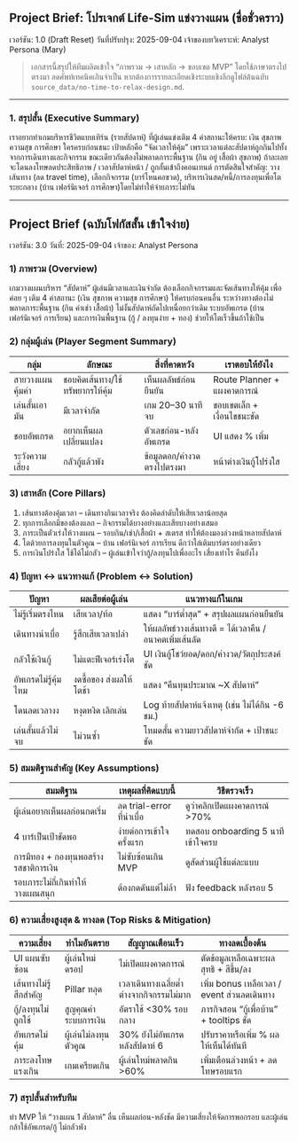 ## Project Brief: โปรเจกต์ Life-Sim แข่งวางแผน (ชื่อชั่วคราว)

เวอร์ชัน: 1.0 (Draft Reset)
วันที่ปรับปรุง: 2025-09-04
เจ้าของบทวิเคราะห์: Analyst Persona (Mary)

> เอกสารนี้สรุปให้ทีมผลิตเข้าใจ “ภาพรวม → เสาหลัก → ขอบเขต MVP” โดยใช้ภาษาตรงไปตรงมา ลดศัพท์เทคนิคเกินจำเป็น หากต้องการรายละเอียดเชิงระบบเชิงลึกดูไฟล์ต้นฉบับ `source_data/no-time-to-relax-design.md`.

---
### 1. สรุปสั้น (Executive Summary)
เราอยากทำเกมบริหารชีวิตแบบเทิร์น (รายสัปดาห์) ที่ผู้เล่นแข่งเติม 4 ค่าสถานะให้ครบ: เงิน สุขภาพ ความสุข การศึกษา ใครครบก่อนชนะ เป้าหลักคือ “จัดเวลาให้คุ้ม” เพราะเวลาแต่ละสัปดาห์ถูกกินไปทั้งจากการเดินทางและกิจกรรม ขณะเดียวกันต้องไม่พลาดภาระพื้นฐาน (กิน อยู่ เสื้อผ้า สุขภาพ) ถ้าละเลยจะโดนลงโทษลดประสิทธิภาพ / เวลาสัปดาห์หน้า / ถูกกั้นเข้าถึงคอนเทนต์ การตัดสินใจสำคัญ: วางเส้นทาง (ลด travel time), เลือกกิจกรรม (บาร์ไหนคอขวด), บริหารเงินสด/หนี้/การลงทุนเพื่อโตระยะกลาง (บ้าน เฟอร์นิเจอร์ การศึกษา)โดยไม่ทำให้จ่ายภาระไม่ทัน

---
## Project Brief (ฉบับโฟกัสสั้น เข้าใจง่าย)

เวอร์ชัน: 3.0
วันที่: 2025-09-04
เจ้าของ: Analyst Persona

### 1) ภาพรวม (Overview)
เกมวางแผนบริหาร “สัปดาห์” ผู้เล่นมีเวลาและเงินจำกัด ต้องเลือกกิจกรรมและจัดเส้นทางให้คุ้ม เพื่อค่อย ๆ เติม 4 ค่าสถานะ (เงิน สุขภาพ ความสุข การศึกษา) ให้ครบก่อนคนอื่น ระหว่างทางต้องไม่พลาดภาระพื้นฐาน (กิน ค่าเช่า เสื้อผ้า) ไม่งั้นสัปดาห์ถัดไปเหนื่อยกว่าเดิม ระบบอัพเกรด (บ้าน เฟอร์นิเจอร์ การเรียน) และการเงินพื้นฐาน (กู้ / ลงทุนง่าย + ทอง) ช่วยให้โตเร็วขึ้นถ้าใช้เป็น

### 2) กลุ่มผู้เล่น (Player Segment Summary)
| กลุ่ม | ลักษณะ | สิ่งที่คาดหวัง | เราตอบให้ยังไง |
|-------|--------|----------------|------------------|
| สายวางแผนคุ้มค่า | ชอบคิดเส้นทาง/ใช้ทรัพยากรให้คุ้ม | เห็นผลลัพธ์ก่อนยืนยัน | Route Planner + แผงคาดการณ์ |
| เล่นสั้นเอามัน | มีเวลาจำกัด | เกม 20–30 นาทีจบ | ขอบเขตเล็ก + เงื่อนไขชนะชัด |
| ชอบอัพเกรด | อยากเห็นผลเปลี่ยนแปลง | ตัวเลขก่อน-หลังอัพเกรด | UI แสดง % เพิ่ม | 
| ระวังความเสี่ยง | กลัวกู้แล้วพัง | ข้อมูลดอก/ค่างวดตรงไปตรงมา | หน้าต่างเงินกู้โปร่งใส |

### 3) เสาหลัก (Core Pillars)
1. เส้นทางต้องคุ้มเวลา – เดินทางกินเวลาจริง ต้องคิดลำดับให้เสียเวลาน้อยสุด
2. ทุกการเลือกมีของต้องแลก – กิจกรรมได้บางอย่างและเสียบางอย่างเสมอ
3. ภาระเป็นตัวเร่งให้วางแผน – รอบกิน/เช่า/เสื้อผ้า + สเตรส ทำให้ต้องมองล่วงหน้าหลายสัปดาห์
4. โตด้วยการลงทุนในตัวคูณ – บ้าน เฟอร์นิเจอร์ การเรียน ดีกว่าไล่เติมบาร์ตรงอย่างเดียว
5. การเงินโปร่งใส ใช้ได้ไม่กลัว – ผู้เล่นเข้าใจว่ากู้/ลงทุนไปเพื่ออะไร เสี่ยงเท่าไร คืนยังไง

### 4) ปัญหา ↔ แนวทางแก้ (Problem ↔ Solution)
| ปัญหา | ผลเสียต่อผู้เล่น | แนวทางแก้ในเกม |
|-------|------------------|------------------|
| ไม่รู้เริ่มตรงไหน | เสียเวลา/ท้อ | แสดง “บาร์ต่ำสุด” + สรุปผลแผนก่อนยืนยัน |
| เดินทางน่าเบื่อ | รู้สึกเสียเวลาเปล่า | ให้ผลลัพธ์วางเส้นทางดี = ได้เวลาคืน / อนาคตเพิ่มเส้นลัด |
| กลัวใช้เงินกู้ | ไม่แตะฟีเจอร์เร่งโต | UI เงินกู้โชว์ยอด/ดอก/ค่างวด/วัตถุประสงค์ชัด |
| อัพเกรดไม่รู้คุ้มไหม | งดซื้อของ ส่งผลให้โตช้า | แสดง “คืนทุนประมาณ ~X สัปดาห์” |
| โดนลดเวลางง | หงุดหงิด เลิกเล่น | Log ท้ายสัปดาห์แจ้งเหตุ (เช่น ไม่ได้กิน -6 ชม.) |
| เล่นสั้นแล้วไม่จบ | ไม่วนซ้ำ | โหมดสั้น ความยาวสัปดาห์จำกัด + เป้าชนะชัด |

### 5) สมมติฐานสำคัญ (Key Assumptions)
| สมมติฐาน | เหตุผลที่คิดแบบนี้ | วิธีตรวจเร็ว |
|-----------|---------------------|---------------|
| ผู้เล่นอยากเห็นผลก่อนกดเริ่ม | ลด trial-error ที่น่าเบื่อ | ดูว่าคลิกเปิดแผงคาดการณ์ >70% |
| 4 บาร์เป็นเป้าชัดพอ | ง่ายต่อการเข้าใจครั้งแรก | ทดสอบ onboarding 5 นาทีเข้าใจครบ |
| การมีทอง + กองทุนพอสร้างรสชาติการเงิน | ไม่ซับซ้อนเกิน MVP | ดูสัดส่วนผู้ใช้แต่ละแบบ |
| รอบภาระไม่ถี่เกินทำให้วางแผนสนุก | ต้องกดดันแต่ไม่ล้า | ฟัง feedback หลังรอบ 5 |

### 6) ความเสี่ยงสูงสุด & ทางลด (Top Risks & Mitigation)
| ความเสี่ยง | ทำไมอันตราย | สัญญาณเตือนเร็ว | ทางลดเบื้องต้น |
|-----------|--------------|------------------|------------------|
| UI แผนซับซ้อน | ผู้เล่นใหม่ดรอป | ไม่เปิดแผงคาดการณ์ | ตัดข้อมูลเหลือเฉพาะผลสุทธิ + สีขึ้น/ลง |
| เส้นทางไม่รู้สึกสำคัญ | Pillar หลุด | เวลาเดินทางเฉลี่ยต่ำต่างจากกิจกรรมไม่มาก | เพิ่ม bonus เหลือเวลา / event ส่วนลดเดินทาง |
| กู้/ลงทุนไม่ถูกใช้ | สูญคุณค่าระบบการเงิน | อัตราใช้ <30% รอบกลาง | ภารกิจสอน “กู้เพื่อบ้าน” + tooltips ชัด |
| อัพเกรดไม่คุ้ม | ผู้เล่นไม่ลงทุนตัวคูณ | 30% ยังไม่อัพเกรดหลังสัปดาห์ 6 | ปรับราคาหรือเพิ่ม % ผลให้เห็นได้ทันที |
| ภาระลงโทษแรงเกิน | เกมเครียดเกิน | ผู้เล่นใหม่พลาดกิน >60% | เพิ่มเตือนล่วงหน้า + ลดโทษรอบแรก |

### 7) สรุปสั้นสำหรับทีม
ทำ MVP ให้ “วางแผน 1 สัปดาห์” ลื่น เห็นผลก่อน-หลังชัด มีความเสี่ยงให้จัดการพอกรอบ และผู้เล่นกล้าใช้อัพเกรด/กู้ ไม่กลัวพัง

